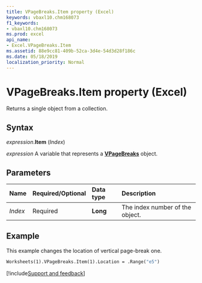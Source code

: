 ```yaml
---
title: VPageBreaks.Item property (Excel)
keywords: vbaxl10.chm168073
f1_keywords:
- vbaxl10.chm168073
ms.prod: excel
api_name:
- Excel.VPageBreaks.Item
ms.assetid: 88e9cc81-409b-52ca-3d4e-54d3d28f186c
ms.date: 05/18/2019
localization_priority: Normal
---
```



# VPageBreaks.Item property (Excel)

Returns a single object from a collection.


## Syntax

_expression_.**Item** (_Index_)

_expression_ A variable that represents a **[VPageBreaks](Excel.VPageBreaks.md)** object.


## Parameters

|Name|Required/Optional|Data type|Description|
|:-----|:-----|:-----|:-----|
| _Index_|Required| **Long**|The index number of the object.|

## Example

This example changes the location of vertical page-break one.

```vb
Worksheets(1).VPageBreaks.Item(1).Location = .Range("e5")
```



[!include[Support and feedback](~/includes/feedback-boilerplate.md)]